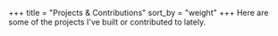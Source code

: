 +++
title = "Projects & Contributions"
sort_by = "weight"
+++
Here are some of the projects I've built or contributed to lately.
